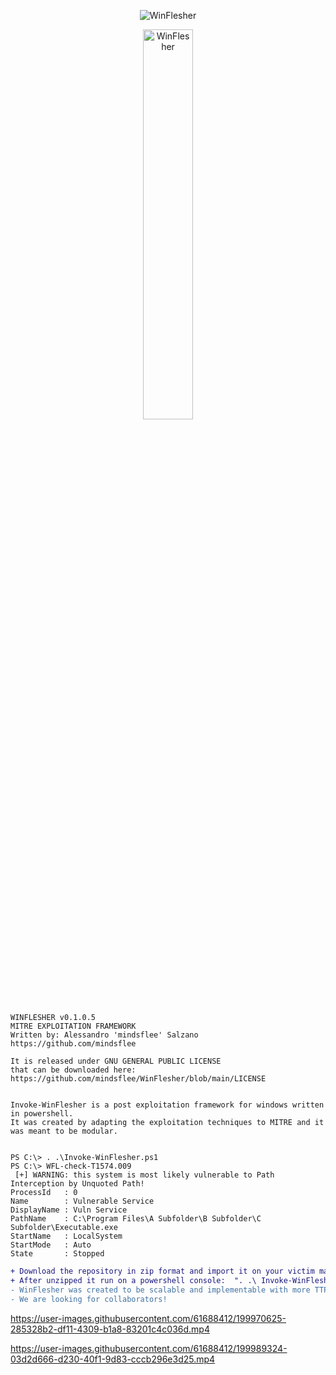 

<p align="center">
  <img src="https://user-images.githubusercontent.com/61688412/199962640-950f21fe-f929-42f5-ae4b-5e4787a9f1d3.png" alt="WinFlesher"/>
</p>

<p align="center">
  <img src="https://user-images.githubusercontent.com/61688412/199967424-587f3a2f-e299-4f1d-ac55-fb3c2c25a946.png" alt="WinFlesher" width=40% height=40%/>
</p>



    WINFLESHER v0.1.0.5 
    MITRE EXPLOITATION FRAMEWORK  
    Written by: Alessandro 'mindsflee' Salzano 
    https://github.com/mindsflee                
                                                                                                                                      
    It is released under GNU GENERAL PUBLIC LICENSE
    that can be downloaded here:                                    
    https://github.com/mindsflee/WinFlesher/blob/main/LICENSE
 

    Invoke-WinFlesher is a post exploitation framework for windows written in powershell. 
    It was created by adapting the exploitation techniques to MITRE and it was meant to be modular.


    PS C:\> . .\Invoke-WinFlesher.ps1
    PS C:\> WFL-check-T1574.009
     [+] WARNING: this system is most likely vulnerable to Path Interception by Unquoted Path!
    ProcessId   : 0
    Name        : Vulnerable Service
    DisplayName : Vuln Service
    PathName    : C:\Program Files\A Subfolder\B Subfolder\C Subfolder\Executable.exe
    StartName   : LocalSystem
    StartMode   : Auto
    State       : Stopped

```diff
+ Download the repository in zip format and import it on your victim machine
+ After unzipped it run on a powershell console:  ". .\ Invoke-WinFlesher.ps1"
- WinFlesher was created to be scalable and implementable with more TTP and MITRE modules
- We are looking for collaborators!
```




https://user-images.githubusercontent.com/61688412/199970625-285328b2-df11-4309-b1a8-83201c4c036d.mp4



https://user-images.githubusercontent.com/61688412/199989324-03d2d666-d230-40f1-9d83-cccb296e3d25.mp4




